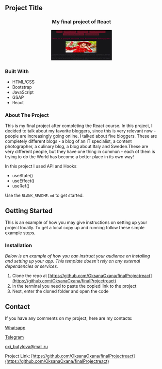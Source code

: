 <!-- PROJECT LOGO -->

## Project Title

 <h3 align="center">My final project of React</h3>
<div align="center">
  <a href="https://github.com/OksanaOxana/finalProjectreact/blob/main/src/photo/photo_finalproject.jpg">
    <img src="src/photo/photo_finalproject.jpg" alt="Logo" width="200" height="100">
  </a>
</div> 

### Built With

* HTML/CSS
* Bootstrap
* JavaScript
* GSAP
* React

<!-- ABOUT THE PROJECT -->

### About The Project

This is my final project after completing the React course. In this project, I decided to talk about my favorite bloggers, since this is very relevant now - people are increasingly going online. I talked about five bloggers. These are completely different blogs - a blog of an IT specialist, a content photographer, a culinary blog, a blog about Italy and Sweden.These are very different people, but they have one thing in common - each of them is trying to do the World has become a better place in its own way!

In this project I used API and Hooks:
* useState()
* useEffect()
* useRef()


Use the `BLANK_README.md` to get started.

<!-- GETTING STARTED -->
## Getting Started

This is an example of how you may give instructions on setting up your project locally.
To get a local copy up and running follow these simple example steps.


### Installation

_Below is an example of how you can instruct your audience on installing and setting up your app. This template doesn't rely on any external dependencies or services._

1. Clone the repo at [https://github.com/OksanaOxana/finalProjectreact](https://github.com/OksanaOxana/finalProjectreact)
2. In the terminal you need to paste the copied link to the project
3. Next, enter the cloned folder and open the code


<!-- CONTACT -->
## Contact


If you have any comments on my project, here are my contacts:

[Whatsapp](https://wa.me/+375299779119)

[Telegram](https://t.me/OxanaAksana)

[oxi_butylova@mail.ru](https://oxi_butylova@mail.ru)

Project Link: [https://github.com/OksanaOxana/finalProjectreact](https://github.com/OksanaOxana/finalProjectreact)
